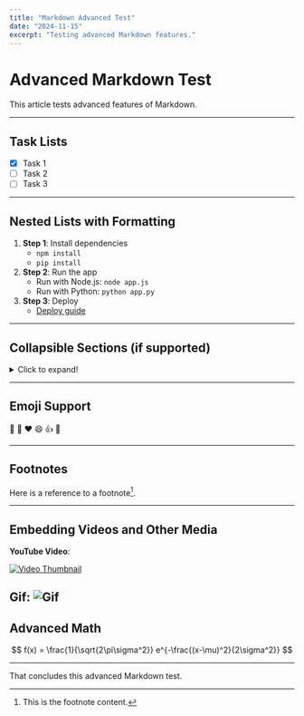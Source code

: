 ```yaml
---
title: "Markdown Advanced Test"
date: "2024-11-15"
excerpt: "Testing advanced Markdown features."
---
```


# Advanced Markdown Test

This article tests advanced features of Markdown.

---

## Task Lists

- [x] Task 1
- [ ] Task 2
- [ ] Task 3

---

## Nested Lists with Formatting

1. **Step 1**: Install dependencies
   - `npm install`
   - `pip install`
2. **Step 2**: Run the app
   - Run with Node.js: `node app.js`
   - Run with Python: `python app.py`
3. **Step 3**: Deploy
   - [Deploy guide](https://example.com/deploy)

---

## Collapsible Sections (if supported)

<details>
<summary>Click to expand!</summary>
This is a collapsible section.
</details>

---

## Emoji Support

🎉 :tada: :heart: :smile: :+1: :100:

---

## Footnotes

Here is a reference to a footnote[^1].

[^1]: This is the footnote content.

---

## Embedding Videos and Other Media

**YouTube Video**:

[![Video Thumbnail](https://img.youtube.com/vi/dQw4w9WgXcQ/0.jpg)](https://www.youtube.com/watch?v=dQw4w9WgXcQ)

**Gif**:
![Gif](https://uploads-public.hackmd.io/upload_e37a947a3fead8a0555358af38e2161f.gif)
---

## Advanced Math

$$
f(x) = \frac{1}{\sqrt{2\pi\sigma^2}} e^{-\frac{(x-\mu)^2}{2\sigma^2}}
$$

---

That concludes this advanced Markdown test.
